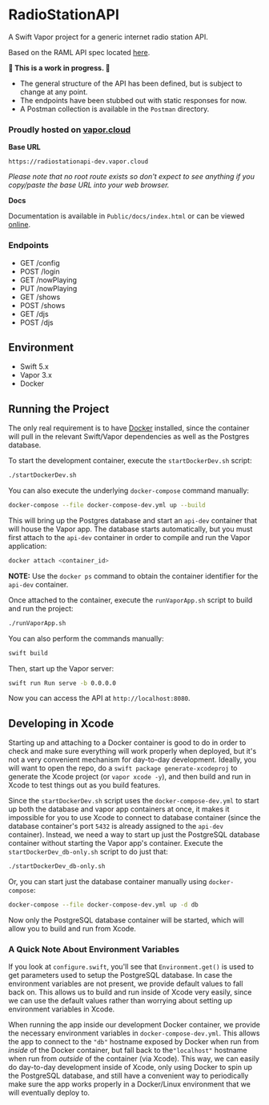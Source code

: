# RadioStationAPI
A Swift Vapor project for a generic internet radio station API.

Based on the RAML API spec located [here](https://github.com/tylermilner/RadioStationAPISpec).

**🚧 This is a work in progress. 🚧**
* The general structure of the API has been defined, but is subject to change at any point.
* The endpoints have been stubbed out with static responses for now.
* A Postman collection is available in the `Postman` directory.

### Proudly hosted on [vapor.cloud](https://vapor.cloud)
**Base URL**

`https://radiostationapi-dev.vapor.cloud`

*Please note that no root route exists so don't expect to see anything if you copy/paste the base URL into your web browser.*

**Docs**

Documentation is available in `Public/docs/index.html` or can be viewed [online](https://radiostationapi-dev.vapor.cloud/docs/index.html).

### Endpoints

* GET /config
* POST /login
* GET /nowPlaying
* PUT /nowPlaying
* GET /shows
* POST /shows
* GET /djs
* POST /djs

 ## Environment

* Swift 5.x
* Vapor 3.x
* Docker

## Running the Project

The only real requirement is to have [Docker](https://www.docker.com) installed, since the container will pull in the relevant Swift/Vapor dependencies as well as the Postgres database.

To start the development container, execute the `startDockerDev.sh` script:

```bash
./startDockerDev.sh
```

You can also execute the underlying `docker-compose` command manually:

```bash
docker-compose --file docker-compose-dev.yml up --build
```

This will bring up the Postgres database and start an `api-dev` container that will house the Vapor app. The database starts automatically, but you must first attach to the `api-dev` container in order to compile and run the Vapor application:

```bash
docker attach <container_id>
```

**NOTE:** Use the `docker ps` command to obtain the container identifier for the `api-dev` container.

Once attached to the container, execute the `runVaporApp.sh` script to build and run the project:

```bash
./runVaporApp.sh
```

You can also perform the commands manually:

```bash
swift build
```

Then, start up the Vapor server:

```bash
swift run Run serve -b 0.0.0.0
```

Now you can access the API at `http://localhost:8080`.

## Developing in Xcode

Starting up and attaching to a Docker container is good to do in order to check and make sure everything will work properly when deployed, but it's not a very convenient mechanism for day-to-day development. Ideally, you will want to open the repo, do a `swift package generate-xcodeproj` to generate the Xcode project (or `vapor xcode -y`), and then build and run in Xcode to test things out as you build features.

Since the `startDockerDev.sh` script uses the `docker-compose-dev.yml` to start up both the database and vapor app containers at once, it makes it impossible for you to use Xcode to connect to database container (since the database container's port `5432` is already assigned to the `api-dev` container). Instead, we need a way to start up just the PostgreSQL database container without starting the Vapor app's container. Execute the `startDockerDev_db-only.sh` script to do just that:

```bash
./startDockerDev_db-only.sh
```

Or, you can start just the database container manually using `docker-compose`:

```bash
docker-compose --file docker-compose-dev.yml up -d db
```

Now only the PostgreSQL database container will be started, which will allow you to build and run from Xcode.

### A Quick Note About Environment Variables

If you look at `configure.swift`, you'll see that `Environment.get()` is used to get parameters used to setup the PostgreSQL database. In case the environment variables are not present, we provide default values to fall back on. This allows us to build and run inside of Xcode very easily, since we can use the default values rather than worrying about setting up environment variables in Xcode.

When running the app inside our development Docker container, we provide the necessary environment variables in `docker-compose-dev.yml`. This allows the app to connect to the `"db"` hostname exposed by Docker when run from _inside_ of the Docker container, but fall back to the`"localhost"` hostname when run from _outside_ of the container (via Xcode). This way, we can easily do day-to-day development inside of Xcode, only using Docker to spin up the PostgreSQL database, and still have a convenient way to periodically make sure the app works properly in a Docker/Linux environment that we will eventually deploy to.

